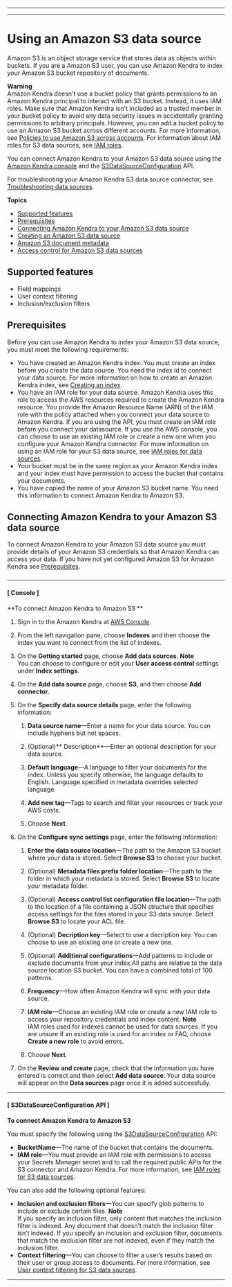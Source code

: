 --------

--------

# Using an Amazon S3 data source<a name="data-source-s3"></a>

Amazon S3 is an object storage service that stores data as objects within buckets\. If you are a Amazon S3 user, you can use Amazon Kendra to index your Amazon S3 bucket repository of documents\.

**Warning**  
Amazon Kendra doesn't use a bucket policy that grants permissions to an Amazon Kendra principal to interact with an S3 bucket\. Instead, it uses IAM roles\. Make sure that Amazon Kendra isn't included as a trusted member in your bucket policy to avoid any data security issues in accidentally granting permissions to arbitrary principals\. However, you can add a bucket policy to use an Amazon S3 bucket across different accounts\. For more information, see [Policies to use Amazon S3 across accounts](https://docs.aws.amazon.com/kendra/latest/dg/iam-roles.html#iam-roles-ds-s3-cross-accounts)\. For information about IAM roles for S3 data sources, see [IAM roles](https://docs.aws.amazon.com/kendra/latest/dg/iam-roles.html#iam-roles-ds-s3)\.

You can connect Amazon Kendra to your Amazon S3 data source using the [Amazon Kendra console](https://console.aws.amazon.com/kendra/) and the [S3DataSourceConfiguration](https://docs.aws.amazon.com/kendra/latest/dg/API_S3DataSourceConfiguration.html) API\.

For troubleshooting your Amazon Kendra S3 data source connector, see [Troubleshooting data sources](troubleshooting-data-sources.md)\.

**Topics**
+ [Supported features](#supported-features-s3)
+ [Prerequisites](#prerequisites-s3)
+ [Connecting Amazon Kendra to your Amazon S3 data source](#data-source-procedure-s3)
+ [Creating an Amazon S3 data source](create-ds-s3.md)
+ [Amazon S3 document metadata](s3-metadata.md)
+ [Access control for Amazon S3 data sources](s3-acl.md)

## Supported features<a name="supported-features-s3"></a>
+ Field mappings
+ User context filtering
+ Inclusion/exclusion filters

## Prerequisites<a name="prerequisites-s3"></a>

Before you can use Amazon Kendra to index your Amazon S3 data source, you must meet the following requirements:
+ You have created an Amazon Kendra index\. You must create an index before you create the data source\. You need the index id to connect your data source\. For more information on how to create an Amazon Kendra index, see [Creating an index](https://docs.aws.amazon.com/kendra/latest/dg/create-index.html)\.
+ You have an IAM role for your data source\. Amazon Kendra uses this role to access the AWS resources required to create the Amazon Kendra resource\. You provide the Amazon Resource Name \(ARN\) of the IAM role with the policy attached when you connect your data source to Amazon Kendra\. If you are using the API, you must create an IAM role before you connect your datasource\. If you use the AWS console, you can choose to use an existing IAM role or create a new one when you configure your Amazon Kendra connector\. For more information on using an IAM role for your S3 data source, see [IAM roles for data sources](https://docs.aws.amazon.com/kendra/latest/dg/iam-roles.html#iam-roles-ds)\.
+ Your bucket must be in the same region as your Amazon Kendra index and your index must have permission to access the bucket that contains your documents\.
+ You have copied the name of your Amazon S3 bucket name\. You need this information to connect Amazon Kendra to Amazon S3\.

## Connecting Amazon Kendra to your Amazon S3 data source<a name="data-source-procedure-s3"></a>

To connect Amazon Kendra to your Amazon S3 data source you must provide details of your Amazon S3 credentials so that Amazon Kendra can access your data\. If you have not yet configured Amazon S3 for Amazon Kendra see [Prerequisites](#prerequisites-s3)\.

### <a name="s3-adding-procedure"></a>

------
#### [ Console ]

**To connect Amazon Kendra to Amazon S3 ** 

1. Sign in to the Amazon Kendra at [AWS Console](https://console.aws.amazon.com/kendra/)\.

1. From the left navigation pane, choose **Indexes** and then choose the index you want to connect from the list of indexes\.

1. On the **Getting started** page, choose **Add data sources**\.
**Note**  
You can choose to configure or edit your **User access control** settings under **Index settings**\. 

1. On the **Add data source** page, choose **S3**, and then choose **Add connector**\.

1. On the **Specify data source details** page, enter the following information:

   1. **Data source name**—Enter a name for your data source\. You can include hyphens but not spaces\.

   1. \(Optional\)** Description**—Enter an optional description for your data source\.

   1. **Default language**—A language to filter your documents for the index\. Unless you specify otherwise, the language defaults to English\. Language specified in metadata overrides selected language\.

   1. **Add new tag**—Tags to search and filter your resources or track your AWS costs\.

   1. Choose **Next**\.

1. On the **Configure sync settings** page, enter the following information:

   1. **Enter the data source location**—The path to the Amazon S3 bucket where your data is stored\. Select **Browse S3** to choose your bucket\.

   1. \(Optional\) **Metadata files prefix folder location**—The path to the folder in which your metadata is stored\. Select **Browse S3** to locate your metadata folder\.

   1. \(Optional\) **Access control list configuration file location**—The path to the location of a file containing a JSON structure that specifies access settings for the files stored in your S3 data source\. Select **Browse S3** to locate your ACL file\.

   1. \(Optional\) **Decription key**—Select to use a decription key\. You can choose to use an existing one or create a new one\.

   1. \(Optional\) **Additional configurations**—Add patterns to include or exclude documents from your index\.All paths are relative to the data source location S3 bucket\. You can have a combined total of 100 patterns\.

   1. **Frequency**—How often Amazon Kendra will sync with your data source\.

   1. **IAM role**—Choose an existing IAM role or create a new IAM role to access your repository credentials and index content\.
**Note**  
IAM roles used for indexes cannot be used for data sources\. If you are unsure if an existing role is used for an index or FAQ, choose **Create a new role** to avoid errors\.

   1. Choose **Next**\.

1. On the **Review and create** page, check that the information you have entered is correct and then select **Add data source**\. Your data source will appear on the **Data sources** page once it is added successfully\.

------
#### [ S3DataSourceConfiguration API ]

**To connect Amazon Kendra to Amazon S3**

You must specify the following using the [S3DataSourceConfiguration](https://docs.aws.amazon.com/kendra/latest/dg/API_S3DataSourceConfiguration.html) API:
+  **BucketName**—The name of the bucket that contains the documents\.
+ **IAM role**—You must provide an IAM role with permissions to access your Secrets Manager secret and to call the required public APIs for the S3 connector and Amazon Kendra\. For more information, see [IAM roles for S3 data sources](https://docs.aws.amazon.com/kendra/latest/dg/iam-roles.html#iam-roles-ds)\.

You can also add the following optional features:
+  **Inclusion and exclusion filters**—You can specify glob patterns to include or exclude certain files\.
**Note**  
If you specify an inclusion filter, only content that matches the inclusion filter is indexed\. Any document that doesn’t match the inclusion filter isn’t indexed\. If you specify an inclusion and exclusion filter, documents that match the exclusion filter are not indexed, even if they match the inclusion filter\.
+  **Context filtering**—You can choose to filter a user’s results based on their user or group access to documents\. For more information, see [User context filtering for S3 data sources](https://docs.aws.amazon.com/kendra/latest/dg/user-context-filter.html)\.

------